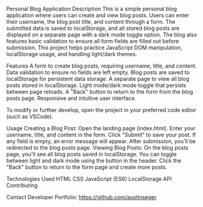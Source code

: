 Personal Blog Application
Description
This is a simple personal blog application where users can create and view blog posts. Users can enter their username, the blog post title, and content through a form. The submitted data is saved to localStorage, and all stored blog posts are displayed on a separate page with a dark mode toggle option. The blog also features basic validation to ensure all form fields are filled out before submission. This project helps practice JavaScript DOM manipulation, localStorage usage, and handling light/dark themes.

Features
A form to create blog posts, requiring username, title, and content.
Data validation to ensure no fields are left empty.
Blog posts are saved to localStorage for persistent data storage.
A separate page to view all blog posts stored in localStorage.
Light mode/dark mode toggle that persists between page reloads.
A "Back" button to return to the form from the blog posts page.
Responsive and intuitive user interface.

To modify or further develop, open the project in your preferred code editor (such as VSCode).

Usage
Creating a Blog Post:
Open the landing page (index.html).
Enter your username, title, and content in the form.
Click "Submit" to save your post. If any field is empty, an error message will appear.
After submission, you'll be redirected to the blog posts page.
Viewing Blog Posts:
On the blog posts page, you'll see all blog posts saved in localStorage.
You can toggle between light and dark mode using the button in the header.
Click the "Back" button to return to the form page and create more posts.

Technologies Used
HTML
CSS
JavaScript (ES6)
LocalStorage API
Contributing

Contact
Developer Portfolio: https://github.com/austinseger